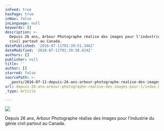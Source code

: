 ```yaml
---
inFeed: true
hasPage: true
inNav: false
inLanguage: null
keywords: []
description: >-
  Depuis 26 ans, Arbour Photographe réalise des images pour l'industrie du génie
  civil partout au Canada. 
datePublished: '2016-07-11T01:39:51.346Z'
dateModified: '2016-07-11T01:39:30.424Z'
authors: []
publisher: null
title: ''
author: []
starred: false
sourcePath: >-
  _posts/2016-07-11-depuis-26-ans-arbour-photographe-realise-des-images-pour-l.md
url: depuis-26-ans-arbour-photographe-realise-des-images-pour-l/index.html
_type: Article

---
```

![](https://the-grid-user-content.s3-us-west-2.amazonaws.com/2b802b68-0b01-4d81-864f-6912ed5ea79a.jpg)

Depuis 26 ans, Arbour Photographe réalise des images pour l'industrie du génie civil partout au Canada.